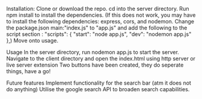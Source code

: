 Installation:
  Clone or download the repo.
  cd into the server directory.
  Run npm install to install the dependencies.
  (If this does not work, you may have to install the following dependencies: express, cors, and nodemon. Change the package.json main:"index.js" to "app.js" 
  and add the following to the script section : 
  "scripts": {
    "start": "node app.js",
    "dev": "nodemon app.js"
  },)
  Move onto usage.
  
Usage
  In the server directory, run nodemon app.js to start the server.
  Navigate to the client directory and open the index.html using http server or live server extension
  Two buttons have been created, they do seperate things, have a go!

Future features
  Implement functionality for the search bar (atm it does not do anything)
  Utilise the google search API to broaden search capabilities.
  
